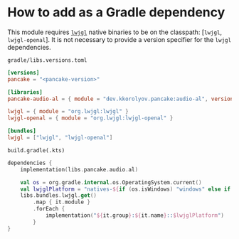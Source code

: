 # How to add as a Gradle dependency

This module requires [`lwjgl`](https://github.com/LWJGL/lwjgl3) native binaries to be on the classpath: [`lwjgl`, `lwjgl-openal`].
It is not necessary to provide a version specifier for the `lwjgl` dependencies.

`gradle/libs.versions.toml`

```toml
[versions]
pancake = "<pancake-version>"

[libraries]
pancake-audio-al = { module = "dev.kkorolyov.pancake:audio-al", version.ref = "pancake" }

lwjgl = { module = "org.lwjgl:lwjgl" }
lwjgl-openal = { module = "org.lwjgl:lwjgl-openal" }

[bundles]
lwjgl = ["lwjgl", "lwjgl-openal"]
```

`build.gradle(.kts)`

```kotlin
dependencies {
	implementation(libs.pancake.audio.al)

	val os = org.gradle.internal.os.OperatingSystem.current()
	val lwjglPlatform = "natives-${if (os.isWindows) "windows" else if (os.isMacOsX) "macos" else "linux"}"
	libs.bundles.lwjgl.get()
		.map { it.module }
		.forEach {
			implementation("${it.group}:${it.name}::$lwjglPlatform")
		}
}
```
